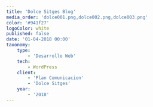 ```yaml
---
title: 'Dolce Sitges Blog'
media_order: 'dolce001.png,dolce002.png,dolce003.png'
color: '#941f27'
logoColor: white
published: false
date: '01-04-2018 00:00'
taxonomy:
    type:
        - 'Desarrollo Web'
    tech:
        - WordPress
    client:
        - 'Plan Comunicacion'
        - 'Dolce Sitges'
    year:
        - '2018'
---
```


